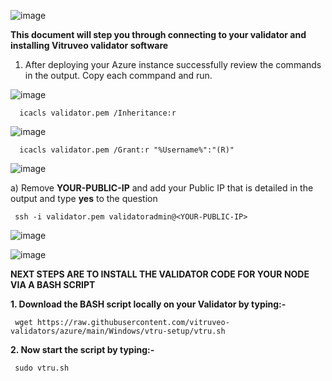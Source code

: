 ![image](https://github.com/vitruveo-validators/aws/assets/157662422/0bf3e724-4ff2-45f1-8406-e7454111baf1)



**This document will step you through connecting to your validator and installing Vitruveo validator software**


1. After deploying your Azure instance successfully review the commands in the output. Copy each commpand and run.

![image](https://github.com/vitruveo-validators/azure/assets/157662422/c1103c39-d349-44bb-adf6-26fbef1220f5)


      icacls validator.pem /Inheritance:r

![image](https://github.com/vitruveo-validators/azure/assets/157662422/20272bbe-d40f-4df4-a44e-565406a954f9)


      icacls validator.pem /Grant:r "%Username%":"(R)"


![image](https://github.com/vitruveo-validators/azure/assets/157662422/76f22190-3c3b-4144-a64c-69f47c27b531)

a) Remove **YOUR-PUBLIC-IP** and add your Public IP that is detailed in the output and type **yes** to the question

     ssh -i validator.pem validatoradmin@<YOUR-PUBLIC-IP> 

![image](https://github.com/vitruveo-validators/azure/assets/157662422/5e53669a-0f64-445d-82b9-af3736b25fc2)



![image](https://github.com/vitruveo-validators/azure/assets/157662422/77d1dd12-24a7-4848-b9cd-1d235dc013db)






**NEXT STEPS ARE TO INSTALL THE VALIDATOR CODE FOR YOUR NODE VIA A BASH SCRIPT**


**1. Download the BASH script locally on your Validator by typing:-** 

     wget https://raw.githubusercontent.com/vitruveo-validators/azure/main/Windows/vtru-setup/vtru.sh 

**2. Now start the script by typing:-**

     sudo vtru.sh 
